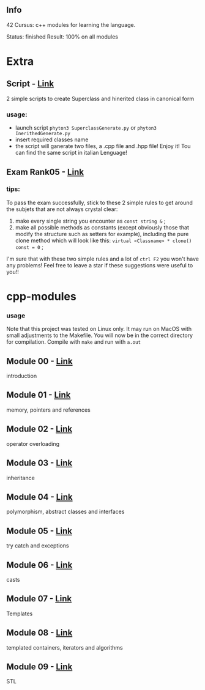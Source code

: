 
## Info
42 Cursus: c++ modules for learning the language.

Status: finished
Result: 100% on all modules

# Extra

## Script - [Link](https://github.com/IvanaRagusa/cpp/tree/main/script)
2 simple scripts to create Superclass and hinerited class in canonical form
### usage: 
- launch script ``` phyton3 SuperclassGenerate.py ``` or ``` phyton3 InerithedGenerate.py ```
- insert required classes name
- the script will ganerate two files, a .cpp file and .hpp file! Enjoy it!
Tou can find the same script in italian Lenguage!

## Exam Rank05 - [Link](https://github.com/IvanaRagusa/cpp/tree/main/exam)
### tips:
To pass the exam successfully, stick to these 2 simple rules to get around the subjets that are not always crystal clear:
1. make every single string you encounter as ``` const string & ``` ;
2. make all possible methods as constants (except obviously those that modify the      structure such as setters for example), including the pure clone method which will look like this: ``` virtual <Classname> * clone() const = 0 ``` ;

I'm sure that with these two simple rules and a lot of ```ctrl F2``` you won't have any problems! Feel free to leave a star if these suggestions were useful to you!!

# cpp-modules

### usage
Note that this project was tested on Linux only. It may run on MacOS with small adjustments to the Makefile.
You will now be in the correct directory for compilation. Compile with ```make``` and run with ```a.out```

## Module 00 - [Link](https://github.com/IvanaRagusa/cpp/tree/main/00)
introduction

## Module 01 - [Link](https://github.com/IvanaRagusa/cpp/tree/main/01)
memory, pointers and references

## Module 02 - [Link](https://github.com/IvanaRagusa/cpp/tree/main/02)
operator overloading

## Module 03 - [Link](https://github.com/IvanaRagusa/cpp/tree/main/03)
inheritance

## Module 04 - [Link](https://github.com/IvanaRagusa/cpp/tree/main/04)
polymorphism, abstract classes and interfaces

## Module 05 - [Link](https://github.com/IvanaRagusa/cpp/tree/main/05)
try catch and exceptions

## Module 06 - [Link](https://github.com/IvanaRagusa/cpp/tree/main/06)
casts

## Module 07 - [Link](https://github.com/IvanaRagusa/cpp/tree/main/07)
Templates

## Module 08 - [Link](https://github.com/IvanaRagusa/cpp/tree/main/08)
templated containers, iterators and algorithms

## Module 09 - [Link](https://github.com/IvanaRagusa/cpp/tree/main/09)
STL
